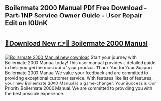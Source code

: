 ## Boilermate 2000 Manual PDf Free Download - Part-1NP Service Owner Guide - User Repair Edition I0UnK

# <h2><a href="http://cf26922.oget.top/?id=Boilermate+2000+Manual">🔗Download New 👉🔴 Boilermate 2000 Manual</a></h2>

[![Boilermate 2000 Manual new download](https://i.imgur.com/5g1atiW.png)](http://cf26922.oget.top/?id=Boilermate+2000+Manual)
Start your journey with Boilermate 2000 Manual today! This user manual provides a detailed guide to help you get the most out of your product. Thank You for Your Support Boilermate 2000 Manual We value your feedback and are committed to providing exceptional customer service. With features like list of features, your new Boilermate 2000 Manual is a game-changer. Your Success is Our Priority Boilermate 2000 Manual. We are committed to providing you with the best possible experience.
